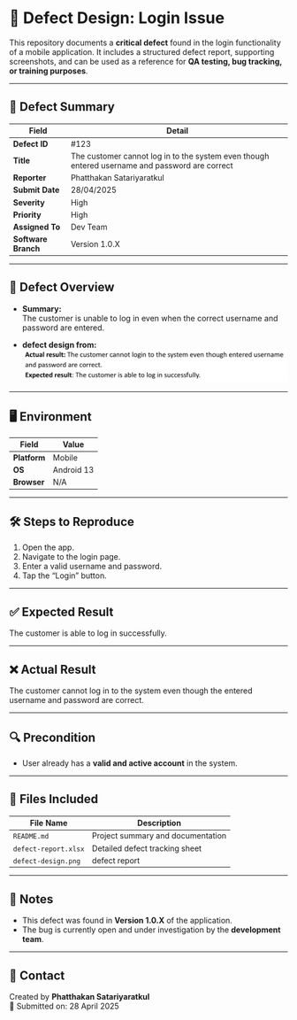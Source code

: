 # 🐞 Defect Design: Login Issue

This repository documents a **critical defect** found in the login functionality of a mobile application. It includes a structured defect report, supporting screenshots, and can be used as a reference for **QA testing, bug tracking, or training purposes**.

---

## 📌 Defect Summary

| Field              | Detail                                                                 |
|-------------------|------------------------------------------------------------------------|
| **Defect ID**      | #123                                                                   |
| **Title**          | The customer cannot log in to the system even though entered username and password are correct |
| **Reporter**       | Phatthakan Satariyaratkul                                              |
| **Submit Date**    | 28/04/2025                                                             |
| **Severity**       | High                                                                   |
| **Priority**       | High                                                                   |
| **Assigned To**    | Dev Team                                                               |
| **Software Branch**| Version 1.0.X                                                          |

---

## 🧪 Defect Overview

- **Summary:**  
  The customer is unable to log in even when the correct username and password are entered.

- **defect design from:**  
  ![defect design](defect-design.png)

---

## 🖥️ Environment

| Field              | Value        |
|-------------------|--------------|
| **Platform**       | Mobile       |
| **OS**             | Android 13   |
| **Browser**        | N/A          |

---

## 🛠️ Steps to Reproduce

1. Open the app.
2. Navigate to the login page.
3. Enter a valid username and password.
4. Tap the “Login” button.

---

## ✅ Expected Result

The customer is able to log in successfully.

---

## ❌ Actual Result

The customer cannot log in to the system even though the entered username and password are correct.

---

## 🔍 Precondition

- User already has a **valid and active account** in the system.

---

## 📁 Files Included

| File Name             | Description                        |
|-----------------------|------------------------------------|
| `README.md`           | Project summary and documentation  |
| `defect-report.xlsx`  | Detailed defect tracking sheet     |
| `defect-design.png`   | defect report                      |

---

## 📌 Notes

- This defect was found in **Version 1.0.X** of the application.
- The bug is currently open and under investigation by the **development team**.

---

## 📧 Contact

Created by **Phatthakan Satariyaratkul**  
📅 Submitted on: 28 April 2025  
